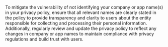 To mitigate the vulnerability of not identifying your company or app name(s) in your privacy policy, ensure that all relevant names are clearly stated in the policy to provide transparency and clarity to users about the entity responsible for collecting and processing their personal information. Additionally, regularly review and update the privacy policy to reflect any changes in company or app names to maintain compliance with privacy regulations and build trust with users.